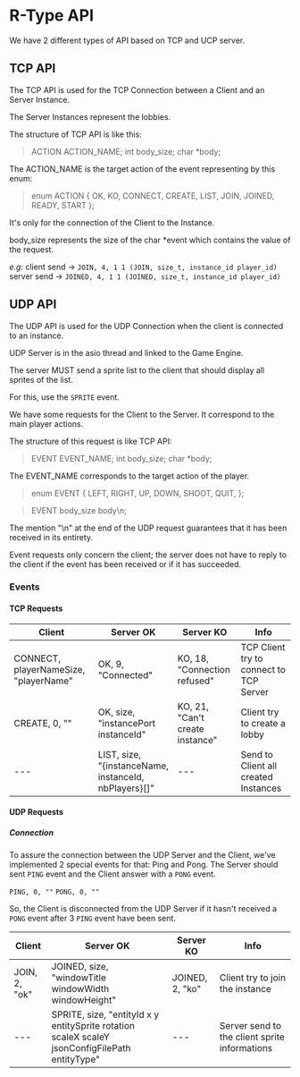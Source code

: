 # R-Type API

We have 2 different types of API based on TCP and UCP server.

## TCP API

The TCP API is used for the TCP Connection between a Client and an Server Instance.

The Server Instances represent the lobbies.

The structure of TCP API is like this:
> ACTION ACTION_NAME;
int body_size;
char *body;

The ACTION_NAME is the target action of the event representing by this enum:

> enum  ACTION
> {
	OK,
	KO,
	CONNECT,
	CREATE,
	LIST,
	JOIN,
	JOINED,
	READY,
	START
};

It's only for the connection of the Client to the Instance.

body_size represents the size of the char *event which contains the value of the request.

*e.g:*
client send -> `JOIN, 4, 1 1 (JOIN, size_t, instance_id player_id)`
server send -> `JOINED, 4, 1 1 (JOINED, size_t, instance_id player_id)`

## UDP API

The UDP API is used for the UDP Connection when the client is connected to an instance.

UDP Server is in the asio thread and linked to the Game Engine.

The server MUST send a sprite list to the client that should display all sprites of the list.

For this, use the `SPRITE` event.

We have some requests for the Client to the Server.
It correspond to the main player actions.

The structure of this request is like TCP API:
> EVENT EVENT_NAME;
int body_size;
char *body;

The EVENT_NAME corresponds to the target action of the player.

> enum  EVENT
> {
	LEFT,
	RIGHT,
	UP,
	DOWN,
	SHOOT,
	QUIT,
};

> EVENT body_size body\n;

The mention "\n" at the end of the UDP request guarantees that it has been received in its entirety.

Event requests only concern the client; the server does not have to reply to the client if the event has been received or if it has succeeded.

### Events

#### TCP Requests

|Client|Server OK|Server KO|Info|
|---|---|---|---|
|CONNECT, playerNameSize, "playerName"|OK, 9,<br> "Connected"|KO, 18,<br> "Connection refused"| TCP Client try to connect to TCP Server |
|CREATE, 0, ""|OK, size,<br> "instancePort instanceId"|KO, 21,<br> "Can't create instance"|Client try to create a lobby|
|---|LIST, size,<br> "{instanceName, instanceId, nbPlayers}[]"|---|Send to Client all created Instances|

#### UDP Requests

##### Connection
To assure the connection between the UDP Server and the Client, we've implemented 2 special events for that: Ping and Pong.
The Server should sent `PING` event and the Client answer with a `PONG` event.

`PING, 0, ""`
`PONG, 0, ""`

So, the Client is disconnected from the UDP Server if it hasn't received a `PONG` event after 3 `PING` event have been sent.

|Client|Server OK|Server KO|Info|
|---|---|---|---|
|JOIN, 2, "ok"|JOINED, size, "windowTitle windowWidth windowHeight"|JOINED, 2, "ko"|Client try to join the instance|
|---|SPRITE, size, "entityId x y entitySprite rotation scaleX scaleY jsonConfigFilePath entityType"|---|Server send to the client sprite informations|
